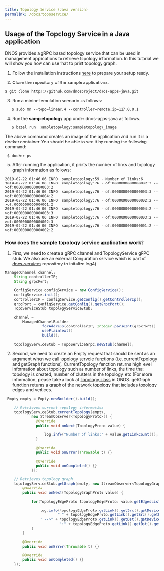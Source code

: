 ```yaml
---
title: Topology Service (Java version)
permalink: /docs/toposervice/
---
```


## Usage of the Topology Service in a Java application

DNOS provides a gRPC based topology service that can be used in management applications 
to retrieve topology information. In this tutorial we will show you how can use that to print topology graph. 

1. Follow the installation instructions [here](https://dnosproject.github.io/docs/home/) to prepare your setup ready.

2. Clone the repository of the sample applications:
```console
$ git clone https://github.com/dnosproject/dnos-apps-java.git
```

3. Run a mininet emulation scenario as follows:
```console
   $ sudo mn --topo=linear,4 --controller=remote,ip=127.0.0.1
```

4. Run the **sampletopology** app under dnos-apps-java as follows.
```console
   $ bazel run  sampletopology:sampletopology_image 
```
The above command creates an image of the application and run it in a docker container. You should be able to see it by running the following command: 
```console
 $ docker ps
```

5. After running the application, it prints the number of links and topology graph information as follows: 
```console
2019-02-22 01:46:06 INFO  sampletopology:59 - Number of links:6
2019-02-22 01:46:06 INFO  sampletopology:76 - of:0000000000000002:3 -->of:0000000000000003:2
2019-02-22 01:46:06 INFO  sampletopology:76 - of:0000000000000003:3 -->of:0000000000000004:2
2019-02-22 01:46:06 INFO  sampletopology:76 - of:0000000000000002:2 -->of:0000000000000001:2
2019-02-22 01:46:06 INFO  sampletopology:76 - of:0000000000000004:2 -->of:0000000000000003:3
2019-02-22 01:46:06 INFO  sampletopology:76 - of:0000000000000003:2 -->of:0000000000000002:3
2019-02-22 01:46:06 INFO  sampletopology:76 - of:0000000000000001:2 -->of:0000000000000002:2
``` 

### How does the sample topology service application work? 

1. First, we need to create a gRPC channel and TopologyService gRPC stub. We also use an external Conguration service which is part of [dnos-services](https://github.com/dnosproject/dnos-services.git) repository to initalize log4j. 
```java
ManagedChannel channel;
    String controllerIP;
    String grpcPort;

    ConfigService configService = new ConfigService();
    configService.init();
    controllerIP = configService.getConfig().getControllerIp();
    grpcPort = configService.getConfig().getGrpcPort();
    TopoServiceStub topologyServiceStub;

    channel =
        ManagedChannelBuilder
                .forAddress(controllerIP, Integer.parseInt(grpcPort))
                .usePlaintext()
                .build();

    topologyServiceStub = TopoServiceGrpc.newStub(channel);
``` 

2. Second, we need to create an Empty request that should be sent as an argument when we call topology servcie functions (i.e. currentTopology and getGraph functions). CurrentTopology function returns high level information about topology such as number of links, the time that topology is created, number of clusters in the topology, etc (For more information, please take a look at [Topology class](http://api.onosproject.org/1.2.1/org/onosproject/net/topology/Topology.html) in ONOS. getGraph function returns a graph of the network topology that includes topology edges and vertices.  
```java
 Empty empty = Empty.newBuilder().build();

    // Retrieves current topology information
    topologyServiceStub.currentTopology(empty,
            new StreamObserver<TopologyProto>() {
              @Override
              public void onNext(TopologyProto value) {

                  log.info("Number of links:" + value.getLinkCount());
              }

              @Override
              public void onError(Throwable t) {}

              @Override
              public void onCompleted() {}
            });

    // Retrieves topology graph
    topologyServiceStub.getGraph(empty, new StreamObserver<TopologyGraphProto>() {
        @Override
        public void onNext(TopologyGraphProto value) {

            for(TopologyEdgeProto topologyEdgeProto: value.getEdgesList()) {

                log.info(topologyEdgeProto.getLink().getSrc().getDeviceId() +
                        ":" + topologyEdgeProto.getLink().getSrc().getPortNumber() +
                " -->" + topologyEdgeProto.getLink().getDst().getDeviceId() +
                         ":" + topologyEdgeProto.getLink().getDst().getPortNumber());
            }
        }

        @Override
        public void onError(Throwable t) {}

        @Override
        public void onCompleted() {}
    });
```

